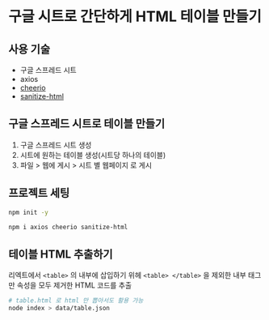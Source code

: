 # 구글 시트로 간단하게 HTML 테이블 만들기

## 사용 기술

- 구글 스프레드 시트
- axios
- [cheerio](https://cheerio.js.org/)
- [sanitize-html](https://github.com/apostrophecms/sanitize-html)

## 구글 스프레드 시트로 테이블 만들기

1. 구글 스프레드 시트 생성
2. 시트에 원하는 테이블 생성(시트당 하나의 테이블)
3. 파일 > 웹에 게시 > 시트 별 웹페이지 로 게시

## 프로젝트 세팅

```bash
npm init -y

npm i axios cheerio sanitize-html
```

## 테이블 HTML 추출하기

리엑트에서 `<table>` 의 내부에 삽입하기 위헤 `<table> </table>` 을 제외한 내부 태그만 속성을 모두 제거한 HTML 코드를 추출

```bash
# table.html 로 html 만 뽑아서도 활용 가능
node index > data/table.json
```

